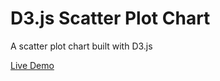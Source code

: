 # D3.js Scatter Plot Chart

A scatter plot chart built with D3.js

[Live Demo](https://codepen.io/InaSL/full/JVNWKN)